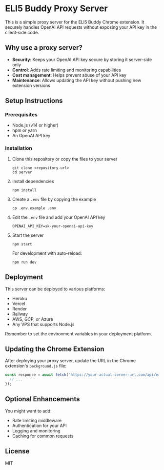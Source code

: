 # ELI5 Buddy Proxy Server

This is a simple proxy server for the ELI5 Buddy Chrome extension. It securely handles OpenAI API requests without exposing your API key in the client-side code.

## Why use a proxy server?

* **Security**: Keeps your OpenAI API key secure by storing it server-side only
* **Control**: Adds rate limiting and monitoring capabilities
* **Cost management**: Helps prevent abuse of your API key
* **Maintenance**: Allows updating the API key without pushing new extension versions

## Setup Instructions

### Prerequisites
- Node.js (v14 or higher)
- npm or yarn
- An OpenAI API key

### Installation

1. Clone this repository or copy the files to your server
   ```
   git clone <repository-url>
   cd server
   ```

2. Install dependencies
   ```
   npm install
   ```

3. Create a `.env` file by copying the example
   ```
   cp .env.example .env
   ```

4. Edit the `.env` file and add your OpenAI API key
   ```
   OPENAI_API_KEY=sk-your-openai-api-key
   ```

5. Start the server
   ```
   npm start
   ```

   For development with auto-reload:
   ```
   npm run dev
   ```

## Deployment

This server can be deployed to various platforms:

- Heroku
- Vercel
- Render
- Railway
- AWS, GCP, or Azure
- Any VPS that supports Node.js

Remember to set the environment variables in your deployment platform.

## Updating the Chrome Extension

After deploying your proxy server, update the URL in the Chrome extension's `background.js` file:

```javascript
const response = await fetch('https://your-actual-server-url.com/api/explain', {
  // ...
});
```

## Optional Enhancements

You might want to add:

- Rate limiting middleware
- Authentication for your API
- Logging and monitoring
- Caching for common requests

## License

MIT 